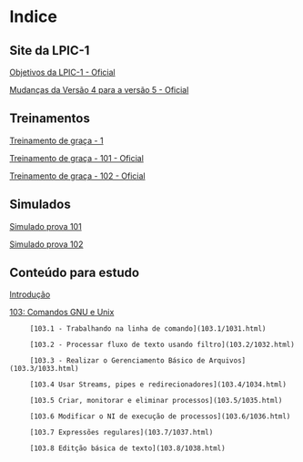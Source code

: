 # Indice

Site da LPIC-1
----------------------------------------------------------------------------------------------------------------------

[Objetivos da LPIC-1 - Oficial](https://www.lpi.org/pt/our-certifications/exam-101-objectives)

[Mudanças da Versão 4 para a versão 5 - Oficial](https://wiki.lpi.org/wiki/LPIC-1_Summary_Version_4.0_To_5.0)

Treinamentos
----------------------------------------------------------------------------------------------------------------------

[Treinamento de graça - 1](https://www.theurbanpenguin.com/lpi-training-from-theurbanpenguin/lpic-1-linux-server-professional/)

[Treinamento de graça - 101 - Oficial](https://learning.lpi.org/en/learning-materials/101-500/)

[Treinamento de graça - 102 - Oficial](https://learning.lpi.org/en/learning-materials/102-500/)

Simulados
----------------------------------------------------------------------------------------------------------------------

[Simulado prova 101](https://www.memrise.com/course/1236058/lpic-1-lpi-101-lx0-103/)

[Simulado prova 102](https://www.memrise.com/course/1435778/lpic-1-lpi-102-lx0-104/)

Conteúdo para estudo
----------------------------------------------------------------------------------------------------------------------

[Introdução](intro.html)

[103: Comandos GNU e Unix](103.1/1031.html)

         [103.1 - Trabalhando na linha de comando](103.1/1031.html)

         [103.2 - Processar fluxo de texto usando filtro](103.2/1032.html)

         [103.3 - Realizar o Gerenciamento Básico de Arquivos](103.3/1033.html)

         [103.4 Usar Streams, pipes e redirecionadores](103.4/1034.html)

         [103.5 Criar, monitorar e eliminar processos](103.5/1035.html)

         [103.6 Modificar o NI de execução de processos](103.6/1036.html)

         [103.7 Expressões regulares](103.7/1037.html)

         [103.8 Editção básica de texto](103.8/1038.html)

























































